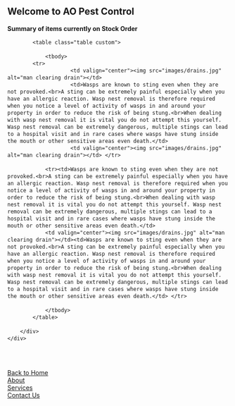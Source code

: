 <script src="js/jsScript.js"></script>
<head>
<link href="/css/bootstrap.min.css" rel="stylesheet">
		<link href="/style.css" rel="stylesheet" type="text/css"> 
		<script src="/js/jquery.min.js"></script>
		<script src="/js/bootstrap.min.js"></script>
		<link rel="stylesheet" type="text/css" href="/css/dataTables.bootstrap.min.css">
		<link rel="stylesheet" type="text/css" href="/css/datepicker.css">
		<script type="text/javascript" language="javascript" src="/js/jquery.dataTables.min.js"></script>
		<script type="text/javascript" language="javascript" src="/js/dataTables.bootstrap.min.js">	</script>
		<script type="text/javascript" language="javascript" src="/js/bootstrap-checkbox.min.js"></script>
		<script type="text/javascript" language="javascript" src="/js/bootstrap-datepicker.js"></script>
<h2>Welcome to AO Pest Control</h2>

<body>
<div class="col-md-8">
		<div class="panel panel-info">
			<div class="panel-heading">
				<div align="left">
					<b>Summary of items currently on Stock Order</b>
				</div>
			</div>
			       
			<table class="table custom">
				
				<tbody>
            <tr> 
						<td valign="center"><img src="images/drains.jpg" alt="man clearing drain"></td> 
						<td>Wasps are known to sting even when they are not provoked.<br>A sting can be extremely painful especially when you have an allergic reaction. Wasp nest removal is therefore required when you notice a level of activity of wasps in and around your property in order to reduce the risk of being stung.<br>When dealing with wasp nest removal it is vital you do not attempt this yourself. Wasp nest removal can be extremely dangerous, multiple stings can lead to a hospital visit and in rare cases where wasps have stung inside the mouth or other sensitive areas even death.</td> 
						<td valign="center"><img src="images/drains.jpg" alt="man clearing drain"></td> </tr>
						
                <tr><td>Wasps are known to sting even when they are not provoked.<br>A sting can be extremely painful especially when you have an allergic reaction. Wasp nest removal is therefore required when you notice a level of activity of wasps in and around your property in order to reduce the risk of being stung.<br>When dealing with wasp nest removal it is vital you do not attempt this yourself. Wasp nest removal can be extremely dangerous, multiple stings can lead to a hospital visit and in rare cases where wasps have stung inside the mouth or other sensitive areas even death.</td>
                <td valign="center"><img src="images/drains.jpg" alt="man clearing drain"></td><td>Wasps are known to sting even when they are not provoked.<br>A sting can be extremely painful especially when you have an allergic reaction. Wasp nest removal is therefore required when you notice a level of activity of wasps in and around your property in order to reduce the risk of being stung.<br>When dealing with wasp nest removal it is vital you do not attempt this yourself. Wasp nest removal can be extremely dangerous, multiple stings can lead to a hospital visit and in rare cases where wasps have stung inside the mouth or other sensitive areas even death.</td> </tr>
                
				</tbody>
			</table>
			
		</div>
	</div>

<script>
var d = new Date();
document.getElementById("TodayDate").innerHTML = d.toDateString();
</script>


<br><br>

<a href="/AO-Pest-Control/">Back to Home</a><br>
<a href="About">About</a><br>
<a href="services">Services</a><br>
<a href="ContactUs">Contact Us</a><br>
